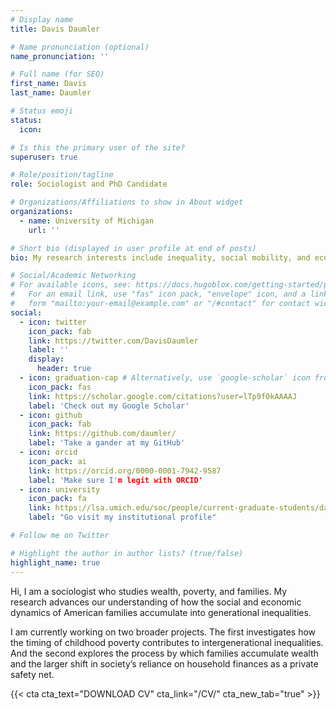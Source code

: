```yaml
---
# Display name
title: Davis Daumler

# Name pronunciation (optional)
name_pronunciation: ''

# Full name (for SEO)
first_name: Davis
last_name: Daumler

# Status emoji
status:
  icon: 

# Is this the primary user of the site?
superuser: true

# Role/position/tagline
role: Sociologist and PhD Candidate

# Organizations/Affiliations to show in About widget
organizations:
  - name: University of Michigan
    url: ''

# Short bio (displayed in user profile at end of posts)
bio: My research interests include inequality, social mobility, and economic sociology. 

# Social/Academic Networking
# For available icons, see: https://docs.hugoblox.com/getting-started/page-builder/#icons
#   For an email link, use "fas" icon pack, "envelope" icon, and a link in the
#   form "mailto:your-email@example.com" or "/#contact" for contact widget.
social:
  - icon: twitter
    icon_pack: fab
    link: https://twitter.com/DavisDaumler
    label: '' 
    display:
      header: true
  - icon: graduation-cap # Alternatively, use `google-scholar` icon from `ai` icon pack
    icon_pack: fas
    link: https://scholar.google.com/citations?user=lTp9f0kAAAAJ
    label: 'Check out my Google Scholar'
  - icon: github
    icon_pack: fab
    link: https://github.com/daumler/
    label: 'Take a gander at my GitHub'
  - icon: orcid
    icon_pack: ai
    link: https://orcid.org/0000-0001-7942-9587
    label: 'Make sure I'm legit with ORCID'
  - icon: university
    icon_pack: fa
    link: https://lsa.umich.edu/soc/people/current-graduate-students/davis-daumler.html
    label: "Go visit my institutional profile"

# Follow me on Twitter

# Highlight the author in author lists? (true/false)
highlight_name: true
---
```

Hi, I am a sociologist who studies wealth, poverty, and families. My research advances our understanding of how the social and economic dynamics of American families accumulate into generational inequalities.

I am currently working on two broader projects. The first investigates how the timing of childhood poverty contributes to intergenerational inequalities. And the second explores the process by which families accumulate wealth and the larger shift in society’s reliance on household finances as a private safety net.

{{< cta cta_text="DOWNLOAD CV" cta_link="/CV/" cta_new_tab="true" >}}
<!--- Commenting out ---
# OLD BIO:
Hi, I am a sociologist who studies wealth, poverty, and families—in order to understand the process by which societies become socially and economically stratified. My research advances our understanding of how the dynamics of American families accumulate into generational inequalities.

I am currently working on two broader projects. The first investigates how the timing of childhood poverty contributes to intergenerational inequalities. And the second explores the process by which families accumulate wealth and the larger shift in society’s reliance on household finances as a de facto safety net.
--- Commenting out --->
<!--- Commenting out ---

# Skills
# For available icons, see: https://docs.hugoblox.com/getting-started/page-builder/#icons
skills:
  - name: Technical
    items:
      - name: Python
        description: ''
        percent: 80
        icon: python
        icon_pack: fab
      - name: Data Science
        description: ''
        percent: 100
        icon: chart-line
        icon_pack: fas
      - name: SQL
        description: ''
        percent: 40
        icon: database
        icon_pack: fas
  - name: Hobbies
    color: '#eeac02'
    color_border: '#f0bf23'
    items:
      - name: Hiking
        description: ''
        percent: 60
        icon: person-hiking
        icon_pack: fas
      - name: Cats
        description: ''
        percent: 100
        icon: cat
        icon_pack: fas
      - name: Photography
        description: ''
        percent: 80
        icon: camera-retro
        icon_pack: fas
        
--- Commenting out --->

<!--- Commenting out ---
  - icon: envelope
    icon_pack: fas
    link: '/#contact'
  - icon: linkedin
    icon_pack: fab
    link: https://www.linkedin.com/
  # Link to a PDF of your resume/CV.
  # To use: copy your resume to `static/uploads/resume.pdf`, enable `ai` icons in `params.yaml`,
  # and uncomment the lines below.
  - icon: cv
    icon_pack: ai
    link: uploads/Daumler_CV.pdf    
--- Commenting out --->
<!--- Commenting out ---

social:
- display:
    header: false # Display Twitter icon in the navigation bar?
  icon: twitter
  icon_pack: fab
#  label: Follow me on Twitter
  link: https://twitter.com/DavisDaumler
- icon: graduation-cap
  icon_pack: fas
  # fas: graduation-cap; ai: google-scholar
#  label: Check out my Google Scholar
  link: https://scholar.google.com/citations?user=lTp9f0kAAAAJ
- icon: github # github, github-square
  icon_pack: fab
#  label: Take a gander at my GitHub
  link: https://github.com/daumler
- icon: orcid
  icon_pack: ai
#  label: Make sure I'm legit with ORCID
  link: https://orcid.org/0000-0001-7942-9587
- icon: institution
  icon_pack: fa
#  label: Go visit my institutional profile
  link: https://lsa.umich.edu/soc/people/current-graduate-students/davis-daumler.html
#- icon: briefcase
#  icon_pack: fa
#  link: /cv
# ai: obp, orcid, osf, overleaf, zotero
# https://jpswalsh.github.io/academicons/
# fa: institution, university, mortar-board, book, user-graduate, briefcase, send, send-o, newspaper-o, archive, address-card, address-card-o, wpforms, whmcs, weight-hanging, user-tag, user-circle
# https://www.w3schools.com/icons/icons_reference.asp

--- Commenting out --->
<!--- Commenting out ---

# Interests to show in About widget
interests:
  - Stratification
  - Social mobility
  - Economic sociology
  - Wealth accumulation
  - Poverty dynamics
  - Family inequality

# Education to show in About widget
education:
  courses:
    - course: PhD in Sociology
      institution: University of Michigan
      year: 2025
    - course: MA in Sociology
      institution: University of Michigan
      year: 2021
    - course: MA in Sociology (Population Dynamics)
      institution: McGill University
      year: 2015
    - course: BA (Hons) in Sociology and Political Science
      institution: McGill University
      year: 2013

--- Commenting out --->